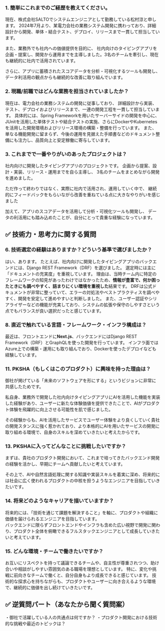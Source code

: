 ### **1. 簡単にこれまでのご経歴を教えてください。**

現在、株式会社SALTOでシステムエンジニアとして勤務している松村涼と申します。
2024年7月より、某電力会社の業務システム開発に携わっており、詳細設計から開発、単体・結合テスト、デプロイ、リリースまで一貫して担当しています。

また、業務外でも社内への価値提供を目的に、
社内向けのタイピングアプリを企画・提案し、開発から運用までを主導しました。3名のチームを牽引し、現在も継続的に社内で活用されています。

さらに、アプリに蓄積されたスコアデータを分析・可視化するツールも開発し、データ利活用の観点からも継続的な改善に取り組んでいます。
### **2. 現職/前職ではどんな業務を担当されていましたか？**

現在は、電力会社の業務システムの開発に従事しており、
詳細設計から実装、テスト、デプロイおよびリリースまで、一連の開発工程を一貫して担当しています。
具体的には、Spring Frameworkを用いたサーバーサイドの開発を中心に、JUnitを活用した単体テストや結合テストの実施、さらにDockerやKubernetesを活用した開発環境およびリリース環境の構築・整備を行っています。
また、単なる機能開発に留まらず、今後の運用を見据えた手順書などのドキュメント整備にも注力し、品質向上と安定稼働に寄与しています。
### **3. これまでで一番やりがいのあったプロジェクトは？**

社内向けに開発したタイピングアプリのプロジェクトです。
企画から提案、設計・実装、リリース・運用までを自ら主導し、
3名のチームをまとめながら開発を進めました。

ただ作って終わりではなく、実際に社内で活用され、運用していく中で、
継続的にフィードバックをもらいながら改善を重ねている点に大きなやりがいを感じました

加えて、アプリのスコアデータを活用して分析・可視化ツールも開発し、
データの利活用にも踏み込めたことが、自分にとって貴重な経験になっています。
## **✅ 技術力・思考力に関する質問**

### **6. 技術選定の経験はありますか？どういう基準で選びましたか？**
はい、あります。
たとえば、社内向けに開発したタイピングアプリのバックエンドには、Django REST Framework（DRF）を選びました。
選定時には主に「ドキュメントの充実度」を重視しています。
理由は、当時チーム内に特定のフレームワークの知見があったわけではなかったため、**情報が豊富で、何か困ったときにも調べやすく、詰まりにくい環境を重視した**結果です。
DRFは公式ドキュメントが非常に整っていて、エラーの対処法やベストプラクティスを調べやすく、開発を安定して進めやすいと判断しました。
また、ユーザー認証やシリアライザーなどの機能が充実しており、システムの拡張や保守のしやすさという点でもバランスが良い選択だったと感じています。
### **8. 直近で触れている言語・フレームワーク・インフラ構成は？**

最近は、フロントエンドに**Next.js**、バックエンドにはDjango REST Framework（DRF）とGraphQLを使った開発を行っています。
インフラ面ではAzure上での構築・運用にも取り組んでおり、Dockerを使ったデプロイなども経験しています。

### 11. PKSHA（もしくはこのプロダクト）に興味を持った理由は？

御社が掲げている「未来のソフトウェアを形にする」というビジョンに非常に共感したためです。

私自身、業務外で開発した社内向けタイピングアプリにAIを活用した機能を実装した経験があり、ユーザーに新たな体験価値を提供できたことで、AIがプロダクト体験を飛躍的に向上させる可能性を肌で感じました。

その経験からも、AIを活用したサービスでユーザー体験をより良くしていく貴社の開発スタンスに強く惹かれており、より本格的にAIを用いたサービスの開発に取り組める環境で、自身のスキルを深めていきたいと考えたからです。
### 13. PKSHAに入ってどんなことに挑戦したいですか？

まずは、貴社のプロダクト開発において、これまで培ってきたバックエンド開発の経験を活かし、早期にチームへ貢献したいと考えています。

その上で、AIや自然言語処理に関する知識や実装スキルを着実に深め、将来的には社会に広く使われるプロダクトの中核を担うようなエンジニアを目指していきたいです。

### 14. 将来どのようなキャリアを描いていますか？

将来的には、「技術を通じて課題を解決すること」を軸に、プロダクトや組織に価値を届けられるエンジニアを目指しています。  
バックエンドに限らずフロントエンドやインフラも含めた広い視野で開発に関わり、プロダクト全体を俯瞰できるフルスタックエンジニアとして成長していきたいと考えています。

### 15. どんな環境・チームで働きたいですか？

お互いにリスペクトを持って議論できるチームや、自主性が尊重されつつ、助け合いや相談がしやすい雰囲気のある職場を理想としています。
特に、変化や挑戦に前向きなチームで働くと、自分自身もより成長できると感じています。
技術的な探求心を持ちながらも、プロダクトやユーザーに向き合えるような環境で、継続的に価値を出し続けていきたいです。
## **✅ 逆質問パート（あなたから聞く質問案）**
・御社で活躍している人の共通点は何ですか？
・プロダクト開発における技術的な挑戦や最近のトピックは？